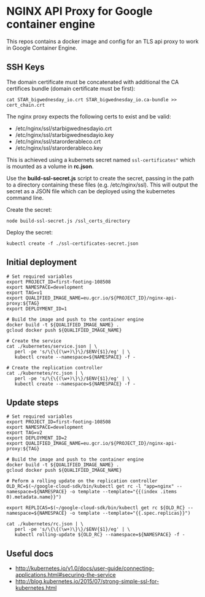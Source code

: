 # NGINX API Proxy for Google container engine
This repos contains a docker image and config for an TLS api proxy to work in Google Container Engine.

## SSH Keys
The domain certificate must be concatenated with additional the CA certifices bundle (domain certificate must be first):

``` shell
cat STAR_bigwednesday_io.crt STAR_bigwednesday_io.ca-bundle >> cert_chain.crt
```

The nginx proxy expects the following certs to exist and be valid:
  * /etc/nginx/ssl/starbigwednesdayio.crt
  * /etc/nginx/ssl/starbigwednesdayio.key
  * /etc/nginx/ssl/starorderableco.crt
  * /etc/nginx/ssl/starorderableco.key

This is achieved using a kubernets secret named `ssl-certificates"` which is mounted as a volume in **rc.json**.

Use the **build-ssl-secret.js** script to create the secret, passing in the path to a directory containing these files (e.g. /etc/nginx/ssl). This will output the secret as a JSON file which can be deployed using the kubernetes command line.

Create the secret:

``` shell
node build-ssl-secret.js /ssl_certs_directory
```

Deploy the secret:

``` shell
kubectl create -f ./ssl-certificates-secret.json
```

## Initial deployment

 ``` shell
 # Set required variables
 export PROJECT_ID=first-footing-108508
 export NAMESPACE=development
 export TAG=v1
 export QUALIFIED_IMAGE_NAME=eu.gcr.io/${PROJECT_ID}/nginx-api-proxy:${TAG}
 export DEPLOYMENT_ID=1

 # Build the image and push to the container engine
 docker build -t ${QUALIFIED_IMAGE_NAME} .
 gcloud docker push ${QUALIFIED_IMAGE_NAME}

 # Create the service
 cat ./kubernetes/service.json | \
    perl -pe 's/\{\{(\w+)\}\}/$ENV{$1}/eg' | \
    kubectl create --namespace=${NAMESPACE} -f -

 # Create the replication controller
 cat ./kubernetes/rc.json | \
    perl -pe 's/\{\{(\w+)\}\}/$ENV{$1}/eg' | \
    kubectl create --namespace=${NAMESPACE} -f -
 ```

## Update steps
 ``` shell
 # Set required variables
 export PROJECT_ID=first-footing-108508
 export NAMESPACE=development
 export TAG=v2
 export DEPLOYMENT_ID=2
 export QUALIFIED_IMAGE_NAME=eu.gcr.io/${PROJECT_ID}/nginx-api-proxy:${TAG}

 # Build the image and push to the container engine
 docker build -t ${QUALIFIED_IMAGE_NAME} .
 gcloud docker push ${QUALIFIED_IMAGE_NAME}

 # Peform a rolling update on the replication controller
 OLD_RC=$(~/google-cloud-sdk/bin/kubectl get rc -l "app=nginx" --namespace=${NAMESPACE} -o template --template="{{(index .items 0).metadata.name}}")

 export REPLICAS=$(~/google-cloud-sdk/bin/kubectl get rc ${OLD_RC} --namespace=${NAMESPACE} -o template --template="{{.spec.replicas}}")

 cat ./kubernetes/rc.json | \
    perl -pe 's/\{\{(\w+)\}\}/$ENV{$1}/eg' | \
    kubectl rolling-update ${OLD_RC} --namespace=${NAMESPACE} -f -
 ```

## Useful docs
- http://kubernetes.io/v1.0/docs/user-guide/connecting-applications.html#securing-the-service
- http://blog.kubernetes.io/2015/07/strong-simple-ssl-for-kubernetes.html

